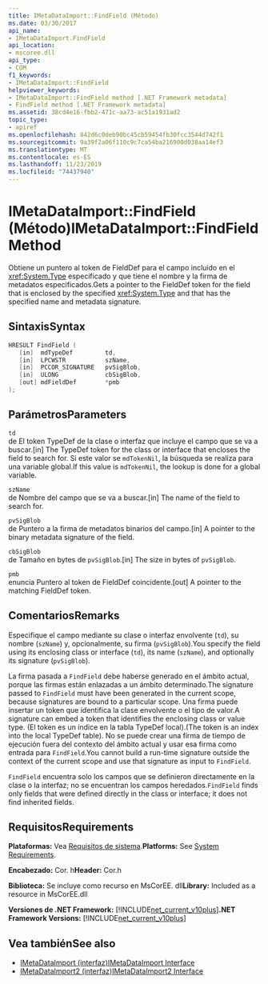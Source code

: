 ```yaml
---
title: IMetaDataImport::FindField (Método)
ms.date: 03/30/2017
api_name:
- IMetaDataImport.FindField
api_location:
- mscoree.dll
api_type:
- COM
f1_keywords:
- IMetaDataImport::FindField
helpviewer_keywords:
- IMetaDataImport::FindField method [.NET Framework metadata]
- FindField method [.NET Framework metadata]
ms.assetid: 38cd4e16-fbb2-471c-aa73-ac51a1931ad2
topic_type:
- apiref
ms.openlocfilehash: 842d6c0deb90bc45cb59454fb30fcc3544d742f1
ms.sourcegitcommit: 9a39f2a06f110c9c7ca54ba216900d038aa14ef3
ms.translationtype: MT
ms.contentlocale: es-ES
ms.lasthandoff: 11/23/2019
ms.locfileid: "74437940"
---
```

# <a name="imetadataimportfindfield-method"></a><span data-ttu-id="cb7f0-102">IMetaDataImport::FindField (Método)</span><span class="sxs-lookup"><span data-stu-id="cb7f0-102">IMetaDataImport::FindField Method</span></span>
<span data-ttu-id="cb7f0-103">Obtiene un puntero al token de FieldDef para el campo incluido en el <xref:System.Type> especificado y que tiene el nombre y la firma de metadatos especificados.</span><span class="sxs-lookup"><span data-stu-id="cb7f0-103">Gets a pointer to the FieldDef token for the field that is enclosed by the specified <xref:System.Type> and that has the specified name and metadata signature.</span></span>  
  
## <a name="syntax"></a><span data-ttu-id="cb7f0-104">Sintaxis</span><span class="sxs-lookup"><span data-stu-id="cb7f0-104">Syntax</span></span>  
  
```cpp  
HRESULT FindField (  
   [in]  mdTypeDef         td,  
   [in]  LPCWSTR           szName,  
   [in]  PCCOR_SIGNATURE   pvSigBlob,  
   [in]  ULONG             cbSigBlob,  
   [out] mdFieldDef        *pmb  
);  
```  
  
## <a name="parameters"></a><span data-ttu-id="cb7f0-105">Parámetros</span><span class="sxs-lookup"><span data-stu-id="cb7f0-105">Parameters</span></span>  
 `td`  
 <span data-ttu-id="cb7f0-106">de El token TypeDef de la clase o interfaz que incluye el campo que se va a buscar.</span><span class="sxs-lookup"><span data-stu-id="cb7f0-106">[in] The TypeDef token for the class or interface that encloses the field to search for.</span></span> <span data-ttu-id="cb7f0-107">Si este valor se `mdTokenNil`, la búsqueda se realiza para una variable global.</span><span class="sxs-lookup"><span data-stu-id="cb7f0-107">If this value is `mdTokenNil`, the lookup is done for a global variable.</span></span>  
  
 `szName`  
 <span data-ttu-id="cb7f0-108">de Nombre del campo que se va a buscar.</span><span class="sxs-lookup"><span data-stu-id="cb7f0-108">[in] The name of the field to search for.</span></span>  
  
 `pvSigBlob`  
 <span data-ttu-id="cb7f0-109">de Puntero a la firma de metadatos binarios del campo.</span><span class="sxs-lookup"><span data-stu-id="cb7f0-109">[in] A pointer to the binary metadata signature of the field.</span></span>  
  
 `cbSigBlob`  
 <span data-ttu-id="cb7f0-110">de Tamaño en bytes de `pvSigBlob`.</span><span class="sxs-lookup"><span data-stu-id="cb7f0-110">[in] The size in bytes of `pvSigBlob`.</span></span>  
  
 `pmb`  
 <span data-ttu-id="cb7f0-111">enuncia Puntero al token de FieldDef coincidente.</span><span class="sxs-lookup"><span data-stu-id="cb7f0-111">[out] A pointer to the matching FieldDef token.</span></span>  
  
## <a name="remarks"></a><span data-ttu-id="cb7f0-112">Comentarios</span><span class="sxs-lookup"><span data-stu-id="cb7f0-112">Remarks</span></span>  
 <span data-ttu-id="cb7f0-113">Especifique el campo mediante su clase o interfaz envolvente (`td`), su nombre (`szName`) y, opcionalmente, su firma (`pvSigBlob`).</span><span class="sxs-lookup"><span data-stu-id="cb7f0-113">You specify the field using its enclosing class or interface (`td`), its name (`szName`), and optionally its signature (`pvSigBlob`).</span></span>  
  
 <span data-ttu-id="cb7f0-114">La firma pasada a `FindField` debe haberse generado en el ámbito actual, porque las firmas están enlazadas a un ámbito determinado.</span><span class="sxs-lookup"><span data-stu-id="cb7f0-114">The signature passed to `FindField` must have been generated in the current scope, because signatures are bound to a particular scope.</span></span> <span data-ttu-id="cb7f0-115">Una firma puede insertar un token que identifica la clase envolvente o el tipo de valor.</span><span class="sxs-lookup"><span data-stu-id="cb7f0-115">A signature can embed a token that identifies the enclosing class or value type.</span></span> <span data-ttu-id="cb7f0-116">(El token es un índice en la tabla TypeDef local).</span><span class="sxs-lookup"><span data-stu-id="cb7f0-116">(The token is an index into the local TypeDef table).</span></span> <span data-ttu-id="cb7f0-117">No se puede crear una firma de tiempo de ejecución fuera del contexto del ámbito actual y usar esa firma como entrada para `FindField`.</span><span class="sxs-lookup"><span data-stu-id="cb7f0-117">You cannot build a run-time signature outside the context of the current scope and use that signature as input to `FindField`.</span></span>  
  
 <span data-ttu-id="cb7f0-118">`FindField` encuentra solo los campos que se definieron directamente en la clase o la interfaz; no se encuentran los campos heredados.</span><span class="sxs-lookup"><span data-stu-id="cb7f0-118">`FindField` finds only fields that were defined directly in the class or interface; it does not find inherited fields.</span></span>  
  
## <a name="requirements"></a><span data-ttu-id="cb7f0-119">Requisitos</span><span class="sxs-lookup"><span data-stu-id="cb7f0-119">Requirements</span></span>  
 <span data-ttu-id="cb7f0-120">**Plataformas:** Vea [Requisitos de sistema](../../../../docs/framework/get-started/system-requirements.md).</span><span class="sxs-lookup"><span data-stu-id="cb7f0-120">**Platforms:** See [System Requirements](../../../../docs/framework/get-started/system-requirements.md).</span></span>  
  
 <span data-ttu-id="cb7f0-121">**Encabezado:** Cor. h</span><span class="sxs-lookup"><span data-stu-id="cb7f0-121">**Header:** Cor.h</span></span>  
  
 <span data-ttu-id="cb7f0-122">**Biblioteca:** Se incluye como recurso en MsCorEE. dll</span><span class="sxs-lookup"><span data-stu-id="cb7f0-122">**Library:** Included as a resource in MsCorEE.dll</span></span>  
  
 <span data-ttu-id="cb7f0-123">**Versiones de .NET Framework:** [!INCLUDE[net_current_v10plus](../../../../includes/net-current-v10plus-md.md)]</span><span class="sxs-lookup"><span data-stu-id="cb7f0-123">**.NET Framework Versions:** [!INCLUDE[net_current_v10plus](../../../../includes/net-current-v10plus-md.md)]</span></span>  
  
## <a name="see-also"></a><span data-ttu-id="cb7f0-124">Vea también</span><span class="sxs-lookup"><span data-stu-id="cb7f0-124">See also</span></span>

- [<span data-ttu-id="cb7f0-125">IMetaDataImport (interfaz)</span><span class="sxs-lookup"><span data-stu-id="cb7f0-125">IMetaDataImport Interface</span></span>](../../../../docs/framework/unmanaged-api/metadata/imetadataimport-interface.md)
- [<span data-ttu-id="cb7f0-126">IMetaDataImport2 (interfaz)</span><span class="sxs-lookup"><span data-stu-id="cb7f0-126">IMetaDataImport2 Interface</span></span>](../../../../docs/framework/unmanaged-api/metadata/imetadataimport2-interface.md)
